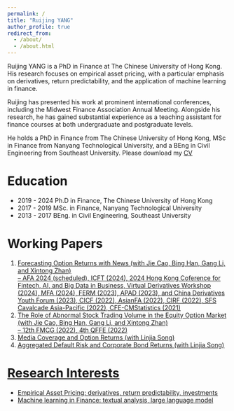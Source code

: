 ```yaml
---
permalink: /
title: "Ruijing YANG"
author_profile: true
redirect_from: 
  - /about/
  - /about.html
---
```


Ruijing YANG is a PhD in Finance at The Chinese University of Hong Kong. His research focuses on empirical asset pricing, with a particular emphasis on derivatives, return predictability, and the application of machine learning in finance.

Ruijing has presented his work at prominent international conferences, including the Midwest Finance Association Annual Meeting. Alongside his research, he has gained substantial experience as a teaching assistant for finance courses at both undergraduate and postgraduate levels.

He holds a PhD in Finance from The Chinese University of Hong Kong, MSc in Finance from Nanyang Technological University, and a BEng in Civil Engineering from Southeast University. Please download my <a href="https://www.dropbox.com/scl/fi/wj09le3hdxogy6u72jiqc/Ruijing_Yang_CV.pdf?rlkey=ievy7jvu3iapumxpn78wbsrkr&dl=0" target="_blank">CV</a>

Education
======
* 2019 - 2024 Ph.D in Finance, The Chinese University of Hong Kong  
* 2017 - 2019 MSc. in Finance, Nanyang Technological University  
* 2013 - 2017 BEng. in Civil Engineering, Southeast University  

Working Papers
======
1. <u>Forecasting Option Returns with News<u> (with Jie Cao, Bing Han, Gang Li, and Xintong Zhan)  
  – AFA 2024 (scheduled), ICFT (2024), 2024 Hong Kong Coference for Fintech, AI, and Big Data
  in Business, Virtual Derivatives Workshop (2024), MFA (2024), FERM (2023), APAD (2023),
  and China Derivatives Youth Forum (2023), CICF (2022), AsianFA (2022), CIRF (2022), SFS
  Cavalcade Asia-Pacific (2022), CFE-CMStatistics (2021)
2. <u>The Role of Abnormal Stock Trading Volume in the Equity Option Market<u> (with Jie Cao, Bing Han, Gang Li, and Xintong Zhan)  
  – 12th FMCG (2022), 4th QFFE (2022)
3. <u>Media Coverage and Option Returns<u> (with Linjia Song)  
4. <u>Aggregated Default Risk and Corporate Bond Returns<u> (with Linjia Song)  

Research Interests
======
* Empirical Asset Pricing: derivatives, return predictability, investments
* Machine learning in Finance: textual analysis, large language model


